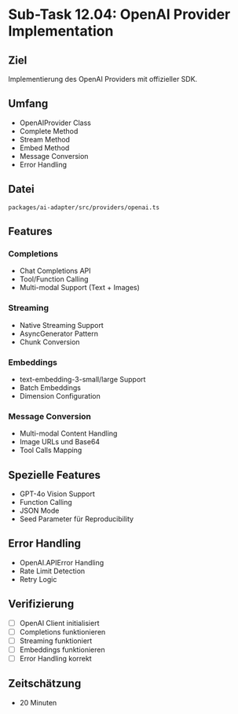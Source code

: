 # Sub-Task 12.04: OpenAI Provider Implementation

## Ziel
Implementierung des OpenAI Providers mit offizieller SDK.

## Umfang
- OpenAIProvider Class
- Complete Method
- Stream Method
- Embed Method
- Message Conversion
- Error Handling

## Datei
`packages/ai-adapter/src/providers/openai.ts`

## Features

### Completions
- Chat Completions API
- Tool/Function Calling
- Multi-modal Support (Text + Images)

### Streaming
- Native Streaming Support
- AsyncGenerator Pattern
- Chunk Conversion

### Embeddings
- text-embedding-3-small/large Support
- Batch Embeddings
- Dimension Configuration

### Message Conversion
- Multi-modal Content Handling
- Image URLs und Base64
- Tool Calls Mapping

## Spezielle Features
- GPT-4o Vision Support
- Function Calling
- JSON Mode
- Seed Parameter für Reproducibility

## Error Handling
- OpenAI.APIError Handling
- Rate Limit Detection
- Retry Logic

## Verifizierung
- [ ] OpenAI Client initialisiert
- [ ] Completions funktionieren
- [ ] Streaming funktioniert
- [ ] Embeddings funktionieren
- [ ] Error Handling korrekt

## Zeitschätzung
- 20 Minuten